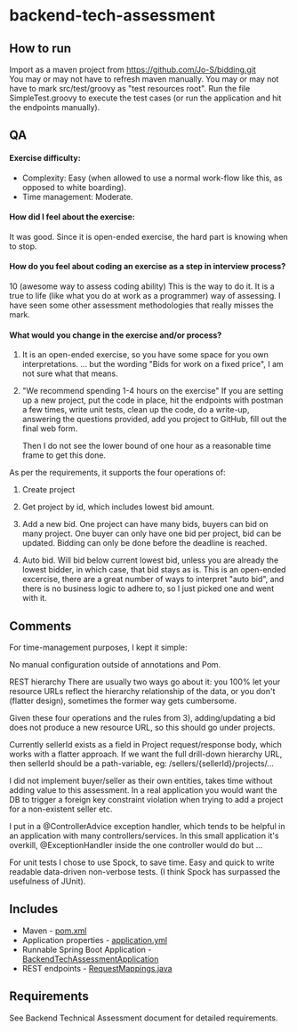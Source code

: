 # backend-tech-assessment

## How to run
Import as a maven project from https://github.com/Jo-S/bidding.git  
You may or may not have to refresh maven manually.
You may or may not have to mark src/test/groovy as "test resources root".
Run the file SimpleTest.groovy to execute the test cases (or run the application and hit the endpoints manually).
 

## QA
#### Exercise difficulty:    
- Complexity:       Easy (when allowed to use a normal work-flow like this, as opposed to white boarding).
- Time management:  Moderate.
                        

#### How did I feel about the exercise:
It was good.
Since it is open-ended exercise, the hard part is knowing when to stop.  


#### How do you feel about coding an exercise as a step in interview process? 
10 (awesome way to assess coding ability)
This is the way to do it.
It is a true to life (like what you do at work as a programmer) way of assessing.
I have seen some other assessment methodologies that really misses the mark.

#### What would you change in the exercise and/or process?
1) It is an open-ended exercise, so you have some space for you own interpretations.
   ... but the wording "Bids for work on a fixed price", I am not sure what that means.
   
2) "We recommend spending 1-4 hours on the exercise"
   If you are setting up a new project, put the code in place, hit the endpoints with postman a few times,
   write unit tests, clean up the code, do a write-up, answering the questions provided, add you project to GitHub, 
   fill out the final web form.
   
   Then I do not see the lower bound of one hour as a reasonable time frame to get this done.
   

As per the requirements, it supports the four operations of:

1) Create project

2) Get project by id, which includes lowest bid amount.

3) Add a new bid. 
   One project can have many bids, buyers can bid on many project.
   One buyer can only have one bid per project, bid can be updated.
   Bidding can only be done before the deadline is reached.

4) Auto bid. Will bid below current lowest bid, unless you are already the lowest bidder, in which case, that bid stays as is.
   This is an open-ended excercise, there are a great number of ways to interpret "auto bid", and there is no
   business logic to adhere to, so I just picked one and went with it.
   


## Comments
For time-management purposes, I kept it simple:

No manual configuration outside of annotations and Pom.

REST hierarchy
There are usually two ways go about it: you 100% let your resource URLs reflect the hierarchy relationship of the data,
or you don't (flatter design), sometimes the former way gets cumbersome.

Given these four operations and the rules from 3), adding/updating a bid does not produce a new resource URL, 
so this should go under projects.

Currently sellerId exists as a field in Project request/response body, which works with a flatter approach.
If we want the full drill-down hierarchy URL, then sellerId should be a path-variable, eg: /sellers/{sellerId}/projects/...

I did not implement buyer/seller as their own entities, takes time without adding value to this assessment.
In a real application you would want the DB to trigger a foreign key constraint violation when trying to add a project
for a non-existent seller etc.

I put in a @ControllerAdvice exception handler, which tends to be helpful in an application with many controllers/services.
In this small application it's overkill, @ExceptionHandler inside the one controller would do but ... 

For unit tests I chose to use Spock, to save time.
Easy and quick to write readable data-driven non-verbose tests.
(I think Spock has surpassed the usefulness of JUnit).



Includes
--------
- Maven - [pom.xml](pom.xml)
- Application properties - [application.yml](src/main/resources/application.yml)
- Runnable Spring Boot Application - [BackendTechAssessmentApplication](src/main/java/com/intuit/cg/backendtechassessment/BackendTechAssessmentApplication.java)
- REST endpoints - [RequestMappings.java](src/main/java/com/intuit/cg/backendtechassessment/controller/requestmappings/RequestMappings.java)

Requirements
------------
See Backend Technical Assessment document for detailed requirements.
